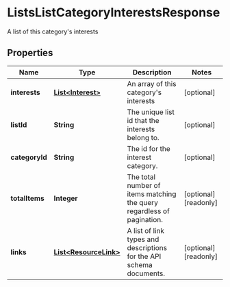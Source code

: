 

# ListsListCategoryInterestsResponse

A list of this category's interests

## Properties

| Name | Type | Description | Notes |
|------------ | ------------- | ------------- | -------------|
|**interests** | [**List&lt;Interest&gt;**](Interest.md) | An array of this category&#39;s interests |  [optional] |
|**listId** | **String** | The unique list id that the interests belong to. |  [optional] |
|**categoryId** | **String** | The id for the interest category. |  [optional] |
|**totalItems** | **Integer** | The total number of items matching the query regardless of pagination. |  [optional] [readonly] |
|**links** | [**List&lt;ResourceLink&gt;**](ResourceLink.md) | A list of link types and descriptions for the API schema documents. |  [optional] [readonly] |



